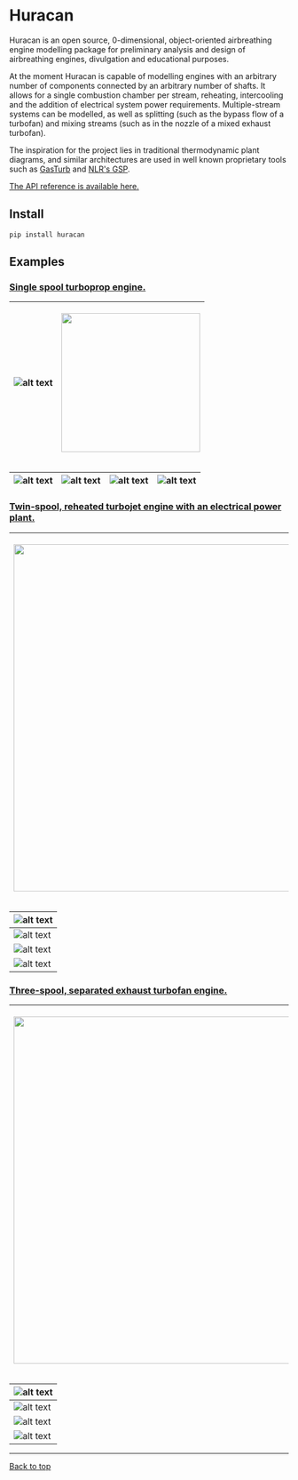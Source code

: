 # Huracan

Huracan is an open source, 0-dimensional, object-oriented airbreathing engine 
modelling package for preliminary analysis and design of airbreathing engines, 
divulgation and educational purposes.

At the moment Huracan is capable of modelling engines with an arbitrary number of 
components connected by an arbitrary number of shafts. It allows for a single 
combustion chamber per stream, reheating, intercooling and the addition of electrical
system power requirements. Multiple-stream systems can be modelled, 
as well as splitting (such as the bypass flow of a turbofan) and mixing streams (such 
as in the nozzle of a mixed exhaust turbofan).

The inspiration for the project lies in traditional thermodynamic plant diagrams, 
and similar architectures are used in well known proprietary tools such as 
[GasTurb](https://www.gasturb.de/) and [NLR's GSP](https://www.gspteam.com/index.html).

[The API reference is available here.](https://huracan-docs.github.io/)

## Install

    pip install huracan

## Examples

### [Single spool turboprop engine.](https://github.com/alopezrivera/huracan/blob/master/examples/engines/turboprop/turboprop_1s-1s.py)

| ![alt text](docs/figures/diagram_turboprop.png) | <p align="right"><img width=250 src="docs/figures/log_turboprop.png" /></p> |
| --- | --- |

| ![alt text](docs/figures/TS_turboprop.svg "T-S plot") | ![alt text](docs/figures/pV_turboprop.svg "p-V plot") | ![alt text](docs/figures/Hp_turboprop.svg "H-p plot") | ![alt text](docs/figures/Tp_turboprop.svg "T-p plot") |
| --- | --- | --- | --- |

### [Twin-spool, reheated turbojet engine with an electrical power plant.](https://github.com/alopezrivera/huracan/blob/master/examples/engines/turbojet/turbojet_1s-2s-ab.py)

| <p align="left"><img width=625 src="docs/figures/diagram_turbojet.png" /></p> | <p align="right"><img width=250 src="docs/figures/log_turbojet.png" /></p> |
| --- | --- |

| ![alt text](docs/figures/TS_turbojet.svg "T-S plot") |
| --- |
| ![alt text](docs/figures/pV_turbojet.svg "p-V plot") |
| ![alt text](docs/figures/Hp_turbojet.svg "H-p plot") |
| ![alt text](docs/figures/Tp_turbojet.svg "T-p plot") |

### [Three-spool, separated exhaust turbofan engine.](https://github.com/alopezrivera/huracan/blob/master/examples/engines/turbofan/turbofan_2s-3s.py)

| <p align="left"><img width=625 src="docs/figures/diagram_turbofan.png" /></p> | <p align="right"><img width=250 src="docs/figures/log_turbofan.png" /></p> |
| --- | --- |

| ![alt text](docs/figures/TS_turbofan.svg "T-S plot") |
| --- |
| ![alt text](docs/figures/pV_turbofan.svg "p-V plot") |
| ![alt text](docs/figures/Hp_turbofan.svg "H-p plot") |
| ![alt text](docs/figures/Tp_turbofan.svg "T-p plot") |

---
[Back to top](#huracan)
